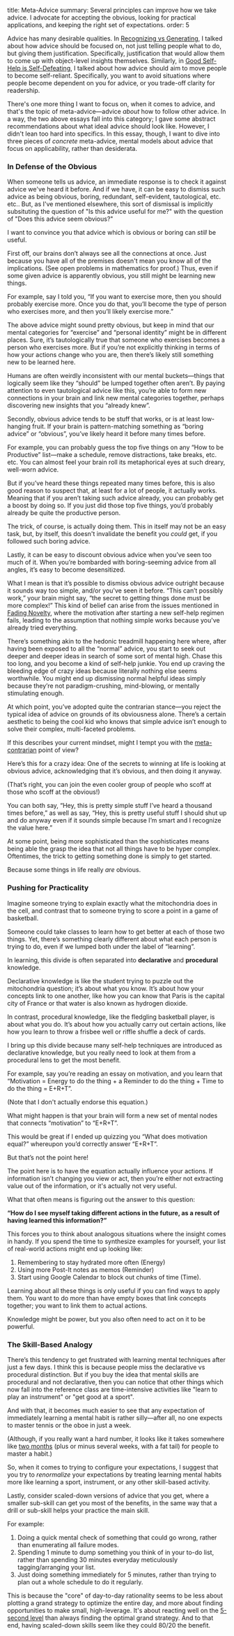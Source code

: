 title: Meta-Advice
summary: Several principles can improve how we take advice. I advocate for accepting the obvious, looking for practical applications, and keeping the right set of expectations. 
order: 5

Advice has many desirable qualities. In [Recognizing vs Generating](https://mlu.red/55070166310.html), I talked about how advice should be focused on, not just telling people what to do, but giving them justification. Specifically, justification that would allow them to come up with object-level insights themselves. Similarly, in [Good Self-Help is Self-Defeating](https://mlu.red/55070266310.html), I talked about how advice should aim to move people to become self-reliant. Specifically, you want to avoid situations where people become dependent on you for advice, or you trade-off clarity for readership.

There's one more thing I want to focus on, when it comes to advice, and that's the topic of meta-advice—advice *about* how to follow other advice. In a way, the two above essays fall into this category; I gave some abstract recommendations about what ideal advice should look like. However, I didn't lean too hard into specifics. In this essay, though, I want to dive into three pieces of *concrete* meta-advice, mental models about advice that focus on applicability, rather than desiderata.

### In Defense of the Obvious

When someone tells us advice, an immediate response is to check it against advice we've heard it before. And if we have, it can be easy to dismiss such advice as being obvious, boring, redundant, self-evident, tautological, etc. etc.. But, as I've mentioned elsewhere, this sort of dismissal is implicitly subsituting the question of "Is this advice useful for me?" with the question of "Does this advice seem obvious?" 

I want to convince you that advice which is obvious or boring can *still* be useful.

First off, our brains don’t always see all the connections at once. Just because you have all of the premises doesn't mean you know all of the implications. (See open problems in mathematics for proof.) Thus, even if some given advice is apparently obvious, you still might be learning new things.

For example, say I told you, “If you want to exercise more, then you should probably exercise more. Once you do that, you’ll become the type of person who exercises more, and then you’ll likely exercise more.”

The above advice might sound pretty obvious, but keep in mind that our mental categories for “exercise” and “personal identity” might be in different places. Sure, it’s tautologically true that someone who exercises becomes a person who exercises more. But if you’re not explicitly thinking in terms of how your actions change who you are, then there’s likely still something new to be learned here.

Humans are often weirdly inconsistent with our mental buckets—things that logically seem like they “should” be lumped together often aren’t. By paying attention to even tautological advice like this, you’re able to form new connections in your brain and link new mental categories together, perhaps discovering new insights that you “already knew”.

Secondly, obvious advice tends to be stuff that works, or is at least low-hanging fruit. If your brain is pattern-matching something as “boring advice” or “obvious”, you’ve likely heard it before many times before.

For example, you can probably guess the top five things on any “How to be Productive” list—make a schedule, remove distractions, take breaks, etc. etc. You can almost feel your brain roll its metaphorical eyes at such dreary, well-worn advice.

But if you’ve heard these things repeated many times before, this is also good reason to suspect that, at least for a lot of people, it actually works. Meaning that if you aren’t taking such advice already, you can probably get a boost by doing so. If you just did those top five things, you’d probably already be quite the productive person. 

The trick, of course, is actually doing them. This in itself may not be an easy task, but, by itself, this doesn't invalidate the benefit you *could* get, if you followed such boring advice.

Lastly, it can be easy to discount obvious advice when you’ve seen too much of it. When you’re bombarded with boring-seeming advice from all angles, it’s easy to become desensitized.

What I mean is that it’s possible to dismiss obvious advice outright because it sounds way too simple, and/or you've seen it before. “This can’t possibly work,” your brain might say, “the secret to getting things done must be more complex!” This kind of belief can arise from the issues mentioned in [Fading Novelty](https://mlu.red/55069966310.html), where the motivation after starting a new self-help regimen fails, leading to the assumption that nothing simple works because you've already tried everything.

There’s something akin to the hedonic treadmill happening here where, after having been exposed to all the “normal” advice, you start to seek out deeper and deeper ideas in search of some sort of mental high. Chase this too long, and you become a kind of self-help junkie. You end up craving the bleeding edge of crazy ideas because literally nothing else seems worthwhile. You might end up dismissing normal helpful ideas simply because they’re not paradigm-crushing, mind-blowing, or mentally stimulating enough.

At which point, you’ve adopted quite the contrarian stance—you reject the typical idea of advice on grounds of its obviousness alone. There’s a certain aesthetic to being the cool kid who knows that simple advice isn’t enough to solve their complex, multi-faceted problems.

If this describes your current mindset, might I tempt you with the [meta-contrarian](https://www.lesswrong.com/posts/9kcTNWopvXFncXgPy/intellectual-hipsters-and-meta-contrarianism) point of view?

Here’s this for a crazy idea: One of the secrets to winning at life is looking at obvious advice, acknowledging that it’s obvious, and then doing it anyway.

(That’s right, you can join the even cooler group of people who scoff at those who scoff at the obvious!)

You can both say, “Hey, this is pretty simple stuff I’ve heard a thousand times before,” as well as say, “Hey, this is pretty useful stuff I should shut up and do anyway even if it sounds simple because I’m smart and I recognize the value here.”

At some point, being more sophisticated than the sophisticates means being able the grasp the idea that not all things have to be hyper complex. Oftentimes, the trick to getting something done is simply to get started.

Because some things in life really *are* obvious.

### Pushing for Practicality

Imagine someone trying to explain exactly what the mitochondria does in the cell, and contrast that to someone trying to score a point in a game of basketball.

Someone could take classes to learn how to get better at each of those two things. Yet, there’s something clearly different about what each person is trying to do, even if we lumped both under the label of “learning”.

In learning, this divide is often separated into **declarative** and **procedural** knowledge.

Declarative knowledge is like the student trying to puzzle out the mitochondria question; it’s about what you know. It’s about how your concepts link to one another, like how you can know that Paris is the capital city of France or that water is also known as hydrogen dioxide.

In contrast, procedural knowledge, like the fledgling basketball player, is about what you do. It’s about how you actually carry out certain actions, like how you learn to throw a frisbee well or riffle shuffle a deck of cards.

I bring up this divide because many self-help techniques are introduced as declarative knowledge, but you really need to look at them from a procedural lens to get the most benefit.

For example, say you’re reading an essay on motivation, and you learn that “Motivation = Energy to do the thing + a Reminder to do the thing + Time to do the thing = E+R+T”.

(Note that I don't actually endorse this equation.)

What might happen is that your brain will form a new set of mental nodes that connects “motivation” to “E+R+T”. 

This would be great if I ended up quizzing you “What does motivation equal?” whereupon you’d correctly answer “E+R+T”.

But that’s not the point here!

The point here is to have the equation actually influence your actions. If information isn’t changing you view or act, then you’re either not extracting value out of the information, or it's actually not very useful. 

What that often means is figuring out the answer to this question:

**“How do I see myself taking different actions in the future, as a result of having learned this information?”**

This forces you to think about analogous situations where the insight comes in handy. If you spend the time to synthesize examples for yourself, your list of real-world actions might end up looking like:

1. Remembering to stay hydrated more often (Energy)
2. Using more Post-It notes as memos (Reminder)
3. Start using Google Calendar to block out chunks of time (Time).

Learning about all these things is only useful if you can find ways to apply them. You want to do more than have empty boxes that link concepts together; you want to link them to actual actions.

Knowledge might be power, but you also often need to act on it to be powerful.

### The Skill-Based Analogy

There’s this tendency to get  frustrated with learning mental techniques after just a few days. I  think this is because people miss the declarative vs procedural distinction. But if you buy the idea that mental skills are procedural and not declarative, then you can notice that other things which now fall into the reference class are time-intensive activities like "learn to play an instrument" or "get good at a sport".

And with that, it becomes much easier to see that any expectation of immediately learning a mental habit is rather silly—after all, no one expects to master tennis or the oboe in just a week.

(Although, if you really want a hard number, it looks like it takes somewhere like [two months](http://repositorio.ispa.pt/bitstream/10400.12/3364/1/IJSP_998-1009.pdf) (plus or minus several weeks, with a fat tail) for people to master a habit.)

So, when it comes to trying to configure your expectations, I suggest that you try to *renormalize* your expectations by treating learning mental habits more like learning a sport, instrument, or any other skill-based activity. 

Lastly, consider scaled-down versions of advice that you get, where a smaller sub-skill can get you most of the benefits, in the same way that a drill or sub-skill helps your practice the main skill. 

For example:

1. Doing a quick mental check of something that could go wrong, rather than enumerating all failure modes.
2. Spending 1 minute to dump something you think of in your to-do list, rather than spending 30 minutes everyday meticulously tagging/arranging your list.
3. Just doing something immediately for 5 minutes, rather than trying to plan out a whole schedule to do it regularly.

This is because the "core" of day-to-day rationality seems to be less about plotting a grand strategy to optimize the entire day, and more about finding opportunities to make small, high-leverage. It's about reacting well on the [5-second level]() than always finding the optimal grand strategy. And to that end, having scaled-down skills seem like they could 80/20 the benefit.

